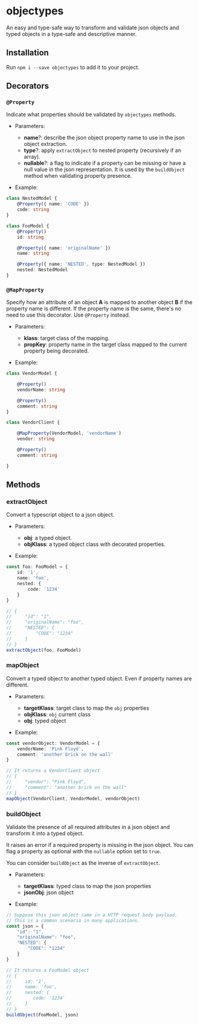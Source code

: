 # objectypes

An easy and type-safe way to transform and validate json objects and typed objects in a type-safe and descriptive manner.

## Installation

Run `npm i --save objectypes` to add it to your project.

## Decorators

### `@Property`
Indicate what properties should be validated by `objectypes` methods.

- Parameters:
    - **name**?: describe the json object property name to use in the json object extraction.
    - **type**?: apply `extractObject` to nested property (recursively if an array).
    - **nullable**?: a flag to indicate if a property can be missing or have a null value in the json representation. It is used by the `buildObject` method when validating property presence. 

- Example:

```typescript
class NestedModel {
    @Property({ name: 'CODE' })
    code: string
}

class FooModel {
    @Property()
    id: string

    @Property({ name: 'originalName' })
    name: string

    @Property({ name: 'NESTED', type: NestedModel })
    nested: NestedModel
}
```

### `@MapProperty`
Specify how an attribute of an object **A** is mapped to another object **B** if the property name is different. If the property name is the same, there's no need to use this decorator. Use `@Property` instead.

- Parameters:
    - **klass**: target class of the mapping.
    - **propKey**: property name in the target class mapped to the current property being decorated.

- Example:
```typescript
class VendorModel {

    @Property()
    vendorName: string

    @Property()
    comment: string
}

class VendorClient {

    @MapProperty(VendorModel, 'vendorName')
    vendor: string

    @Property()
    comment: string

}
```

## Methods

### extractObject

Convert a typescript object to a json object.

- Parameters:
    - **obj**: a typed object.
    - **objKlass**: a typed object class with decorated properties.

- Example:
```typescript
const foo: FooModel = {
    id: '1',
    name: 'foo',
    nested: {
        code: '1234'
    }
}

// {
//     "id": "1",
//     "originalName": "foo",
//     "NESTED": {
//         "CODE": "1234"
//     }
// }
extractObject(foo, FooModel)
```

### mapObject

Convert a typed object to another typed object. Even if property names are different.

- Parameters:
    - **targetKlass**: target class to map the `obj` properties
    - **objKlass**: `obj` current class
    - **obj**: typed object

- Example:
```typescript
const vendorObject: VendorModel = {
    vendorName: 'Pink Floyd',
    comment: 'another brick on the wall'
}

// It returns a VendorClient object
// {
//     "vendor": "Pink Floyd",
//     "comment": "another brick on the wall"   
// }
mapObject(VendorClient, VendorModel, vendorObject)
```

### buildObject

Validate the presence of all required attributes in a json object and transform it into a typed object.

It raises an error if a required property is missing in the json object. You can flag a property as optional with the `nullable` option set to `true`.

You can consider `buildObject` as the inverse of `extractObject`.

- Parameters:
    - **targetKlass**: typed class to map the json properties
    - **jsonObj**: json object

- Example:
```typescript
// Suppose this json object came in a HTTP request body payload.
// This is a common scenario in many applications.
const json = {
    "id": "1",
    "originalName": "foo",
    "NESTED": {
        "CODE": "1234"
    }
}

// It returns a FooModel object
// {
//     id: '1',
//     name: 'foo',
//     nested: {
//        code: '1234'
//     }
// }
buildObject(FooModel, json)
```